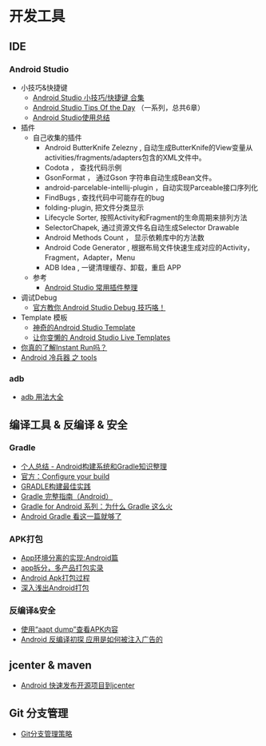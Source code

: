 # 开发工具

## IDE

### Android Studio

* 小技巧&快捷键
  * [Android Studio 小技巧/快捷键 合集](https://jaeger.itscoder.com/android/2016/02/14/android-studio-tips.html)
  * [Android Studio Tips Of the Day](http://www.developerphil.com/android-studio-tips-of-the-day-roundup-1/) （一系列，总共6章）
  * [Android Studio使用总结](https://app.yinxiang.com/shard/s40/nl/1899256871/58e0fe36-5a72-4a51-911f-9c90e4e86b5e/)
* 插件
  * 自己收集的插件
    * Android ButterKnife Zelezny , 自动生成ButterKnife的View变量从activities/fragments/adapters包含的XML文件中。
    * Codota ， 查找代码示例
    * GsonFormat ， 通过Gson 字符串自动生成Bean文件。
    * android-parcelable-intellij-plugin ，自动实现Parceable接口序列化
    * FindBugs , 查找代码中可能存在的bug
    * folding-plugin, 把文件分类显示
    * Lifecycle Sorter, 按照Activity和Fragment的生命周期来排列方法
    * SelectorChapek, 通过资源文件名自动生成Selector Drawable
    * Android Methods Count ， 显示依赖库中的方法数
    * Android Code Generator , 根据布局文件快速生成对应的Activity，Fragment，Adapter，Menu
    * ADB Idea , 一键清理缓存、卸载，重启 APP
  * 参考
    * [Android Studio 常用插件整理](http://sstlant.com/2017/08/19/Android%20Studio%20常用插件整理/#more)
* 调试Debug
  * [官方教你 Android Studio Debug 技巧咯！](https://mp.weixin.qq.com/s/ppJ-pRDifyPpQoPIyYbxww)
* Template 模板
  * [神奇的Android Studio Template](http://mp.weixin.qq.com/s?__biz=MzAxMTI4MTkwNQ==&mid=2650820341&idx=1&sn=fa0b3094e1970989ffdff05c878ba53d&scene=0#wechat_redirect)
  * [让你变懒的 Android Studio Live Templates](http://mp.weixin.qq.com/s?__biz=MzA4NTQwNDcyMA==&mid=2650662184&idx=1&sn=5fc27594b4e13a74cde76ed8678a20f1#rd)
* [你真的了解Instant Run吗？](http://mp.weixin.qq.com/s?__biz=MzA5MzI3NjE2MA==&mid=2650236001&idx=1&sn=f2ac9a45ebe0d59fa11d9599ad7cca50&scene=1&srcid=0601G8zFa5hASpJPVrwUaWWh#rd)
* [Android 冷兵器 之 tools](http://mp.weixin.qq.com/s/wTOyYuMqkX9ezNvbixXquQ)

### adb

* [adb 用法大全](https://github.com/mzlogin/awesome-adb)

## 编译工具 & 反编译 & 安全

### Gradle

* [个人总结 - Android构建系统和Gradle知识整理](https://blog.csdn.net/Siobhan/article/details/88691823)
* [官方：Configure your build](https://developer.android.com/studio/build/index.html)
* [GRADLE构建最佳实践](http://www.figotan.org/2016/04/01/gradle-on-android-best-practise/)
* [Gradle 完整指南（Android）](http://www.jianshu.com/p/9df3c3b6067a)
* [Gradle for Android 系列：为什么 Gradle 这么火](https://juejin.im/entry/584ccade128fe1006c8767e7)
* [Android Gradle 看这一篇就够了](https://juejin.im/entry/57fde5da8ac2470058d1b986)

### APK打包

* [App环境分离的实现:Android篇](http://keeganlee.me/post/architecture/20160329)
* [app拆分，多产品打包实录](https://www.jianshu.com/p/b005ccddb29a)
* [Android Apk打包过程](http://sparkyuan.me/2016/04/01/从源码到APK/)
* [深入浅出Android打包](http://geek.csdn.net/news/detail/76488)

### 反编译&安全

* [使用“aapt dump”查看APK内容](http://blog.sina.com.cn/s/blog_6294abe70101bkef.html)
* [Android 反编译初探 应用是如何被注入广告的](http://mp.weixin.qq.com/s?timestamp=1480985562&src=3&ver=1&signature=4GsJe0Wos5YED5fvfzaVLgvNAZxyuNy5Ibwu2ZjxaVs7EixDuqK1-*4WBIt85j4ng44soGTn5j*i2OM-lODKdZCm-xWTXx4S5ydlDxOFOHESzHUbuAlxIcw20N0Ye3Jt2PkQJQsPdpmhvL3b3-so6d2XfEKP0aHU-BBDdSluCfs=)

## jcenter & maven

* [Android 快速发布开源项目到jcenter](http://mp.weixin.qq.com/s?__biz=MzAxMTI4MTkwNQ==&mid=403336396&idx=1&sn=bb2b9e87ab7a537172694281996ef26c&scene=23&srcid=0505VuLMwSqULe3FFPel21bK#rd)

## Git 分支管理

* [Git分支管理策略](http://arganzheng.life/git-branch-strategy.html)

